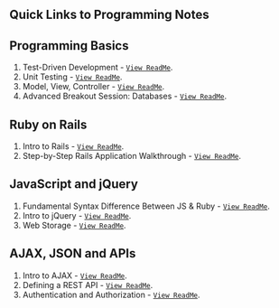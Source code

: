 Quick Links to Programming Notes
-----------------

## Programming Basics
1. Test-Driven Development - [`View ReadMe`](Week2/Day6/Lesson_TestDrivenDevelopment/README.md).
2. Unit Testing - [`View ReadMe`](Week2/Day6/Lesson_UnitTesting/README.md).
3. Model, View, Controller - [`View ReadMe`](Week2/Day8/Lesson_ModelViewController/README.md).
4. Advanced Breakout Session: Databases - [`View ReadMe`](Week4/Day19/Breakout_Databases/README.md).

## Ruby on Rails

1. Intro to Rails - [`View ReadMe`](Week4/Day16/Lesson_Rails/timetracking/README.md).
2. Step-by-Step Rails Application Walkthrough - [`View ReadMe`](Week4/Day20/Project_ConcertNetwork/README.md).

## JavaScript and jQuery

1. Fundamental Syntax Difference Between JS & Ruby - [`View ReadMe`](Week3/Day13/Lesson_Javascript/README.md).
2. Intro to jQuery - [`View ReadMe`](Week5/Day21/Lesson_JQuery/README.md).
3. Web Storage - [`View ReadMe`](Week5/Day23/EX_LocalStorage/README.md).

## AJAX, JSON and APIs
1. Intro to AJAX - [`View ReadMe`](Week5/Day22/Lesson_Ajax/README.md).
2. Defining a REST API - [`View ReadMe`](Week6/Sandwichr/README.md).
3. Authentication and Authorization - [`View ReadMe`](Week6/README.md).